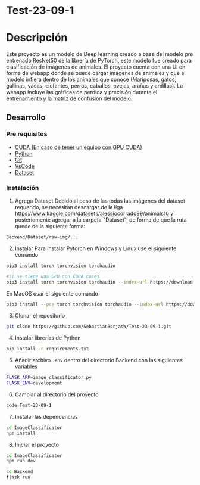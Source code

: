 # Test-23-09-1

# Descripción 
Este proyecto es un modelo de Deep learning creado a base del modelo pre entrenado ResNet50 de la librería de PyTorch, este modelo fue creado para clasificación de imágenes de animales. El proyecto cuenta con una UI en forma de webapp donde se puede cargar imágenes de animales y que el modelo infiera dentro de los animales que conoce (Mariposas, gatos, gallinas, vacas, elefantes, perros, caballos, ovejas, arañas y ardillas). La webapp incluye las gráficas de perdida y precisión durante el entrenamiento y la matriz de confusión del modelo. 


## Desarrollo

### Pre requisitos
- [CUDA (En caso de tener un equipo con GPU CUDA)](https://developer.nvidia.com/cuda-toolkit)
- [Python](https://www.python.org/)
- [Git](https://git-scm.com/)
- [VsCode](https://code.visualstudio.com/)
- [Dataset](https://www.kaggle.com/datasets/alessiocorrado99/animals10)


### Instalación
1. Agrega Dataset
Debido al peso de las todas las imágenes del dataset requerido, se necesitan descargar de la liga https://www.kaggle.com/datasets/alessiocorrado99/animals10 y posteriomente agregar a la carpeta "Dataset", de forma de que la ruta quede de la siguiente forma:
```bash
Backend/Dataset/raw-img/...
``` 

2. Instalar
Para instalar Pytorch en Windows y Linux use el siguiente comando
```bash
pip3 install torch torchvision torchaudio

#Si se tiene una GPU con CUDA cores
pip3 install torch torchvision torchaudio --index-url https://download.pytorch.org/whl/cu124
``` 

En MacOS usar el siguiente comando
```bash
pip3 install --pre torch torchvision torchaudio --index-url https://download.pytorch.org/whl/nightly/cpu
``` 

3. Clonar el repositorio
```bash
git clone https://github.com/SebastianBorjasW/Test-23-09-1.git
```

4. Instalar librerías de Python
```bash
pip install -r requirements.txt
```

5. Añadir archivo `.env` dentro del directorio Backend con las siguientes variables
```bash
FLASK_APP=image_classificator.py
FLASK_ENV=development
```

6. Cambiar al directorio del proyecto
```bash
code Test-23-09-1
```

7. Instalar las dependencias
```bash
cd ImageClassificator
npm install
```

8. Iniciar el proyecto
```bash
cd ImageClassificator
npm run dev
```
```bash
cd Backend
flask run
```